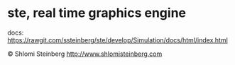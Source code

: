 # ste, real time graphics engine

docs: https://rawgit.com/ssteinberg/ste/develop/Simulation/docs/html/index.html

© Shlomi Steinberg
http://www.shlomisteinberg.com
